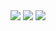 <img src="https://play-lh.googleusercontent.com/YtIRetKem7WonpqHgWMyqB3hFLjHc-PW8d3Zwfbh6YgloRKnL_ePZ9nWBgPxLdCZDcI4=w720-h310-rw">
<img src="https://play-lh.googleusercontent.com/gjmNRmWJeSivl0EgOEbwV4bfeMYGaKyWJg5ENKE1WZ77fOgTF7JoN_IwqQKScnxdEl8=w720-h310-rw">
<img src="https://play-lh.googleusercontent.com/KSDNKIpoDXICvra1FrSygEq9-YV1N2cA9bebJUk5j45VsgrfWGx8Q2-rfwpfkUdI7w6V=w720-h310-rw">
